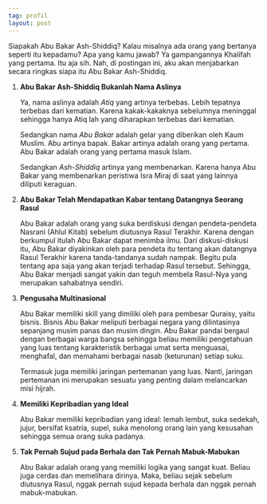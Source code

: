 ```yaml
---
tag: profil
layout: post
---
```


Siapakah Abu Bakar Ash-Shiddiq? Kalau misalnya ada orang yang bertanya seperti itu kepadamu? Apa yang kamu jawab? Ya gampangannya Khalifah yang pertama. Itu aja sih. Nah, di postingan ini, aku akan menjabarkan secara ringkas siapa itu Abu Bakar Ash-Shiddiq.

1. **Abu Bakar Ash-Shiddiq Bukanlah Nama Aslinya**

	Ya, nama aslinya adalah _Atiq_ yang artinya terbebas. Lebih tepatnya terbebas dari kematian. Karena kakak-kakaknya sebelumnya meninggal sehingga hanya Atiq lah yang diharapkan terbebas dari kematian.

	Sedangkan nama _Abu Bakar_ adalah gelar yang diberikan oleh Kaum Muslim. Abu artinya bapak. Bakar artinya adalah orang yang pertama. Abu Bakar adalah orang yang pertama masuk Islam.

	Sedangkan _Ash-Shiddiq_ artinya yang membenarkan. Karena hanya Abu Bakar yang membenarkan peristiwa Isra Miraj di saat yang lainnya diliputi keraguan.

2. **Abu Bakar Telah Mendapatkan Kabar tentang Datangnya Seorang Rasul**

	Abu Bakar adalah orang yang suka berdiskusi dengan pendeta-pendeta Nasrani (Ahlul Kitab) sebelum diutusnya Rasul Terakhir. Karena dengan berkumpul itulah Abu Bakar dapat menimba ilmu. Dari diskusi-diskusi itu, Abu Bakar diyakinkan oleh para pendeta itu tentang akan datangnya Rasul Terakhir karena tanda-tandanya sudah nampak. Begitu pula tentang apa saja yang akan terjadi terhadap Rasul tersebut. Sehingga, Abu Bakar menjadi sangat yakin dan teguh membela Rasul-Nya yang merupakan sahabatnya sendiri.

3. **Pengusaha Multinasional**

	Abu Bakar memiliki skill yang dimiliki oleh para pembesar Quraisy, yaitu bisnis. Bisnis Abu Bakar meliputi berbagai negara yang dilintasinya sepanjang musim panas dan musim dingin. Abu Bakar pandai bergaul dengan berbagai warga bangsa sehingga beliau memiliki pengetahuan yang luas tentang karakteristik berbagai umat serta menguasai, menghafal, dan memahami berbagai nasab (keturunan) setiap suku.

	Termasuk juga memiliki jaringan pertemanan yang luas. Nanti, jaringan pertemanan ini merupakan sesuatu yang penting dalam melancarkan misi hijrah.

4. **Memiliki Kepribadian yang Ideal**

	Abu Bakar memiliki kepribadian yang ideal: lemah lembut, suka sedekah, jujur, bersifat ksatria, supel, suka menolong orang lain yang kesusahan sehingga semua orang suka padanya.

5. **Tak Pernah Sujud pada Berhala dan Tak Pernah Mabuk-Mabukan**

	Abu Bakar adalah orang yang memiliki logika yang sangat kuat. Beliau juga cerdas dan memelihara dirinya. Maka, beliau sejak sebelum diutusnya Rasul, nggak pernah sujud kepada berhala dan nggak pernah mabuk-mabukan.